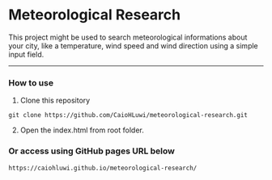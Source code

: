 # Meteorological Research
This project might be used to search meteorological informations about your city, like a temperature, wind speed and wind direction using a simple input field.

---

### How to use

1. Clone this repository
```
git clone https://github.com/CaioHLuwi/meteorological-research.git
```

2. Open the index.html from root folder.

### Or access using GitHub pages URL below
`https://caiohluwi.github.io/meteorological-research/`
